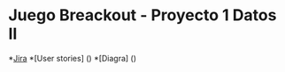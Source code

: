# Juego Breackout - Proyecto 1 Datos II
*[Jira](https://spaceinvaderstec.atlassian.net/jira/software/projects/BREAK/boards/4)
*[User stories] ()
*[Diagra] ()

